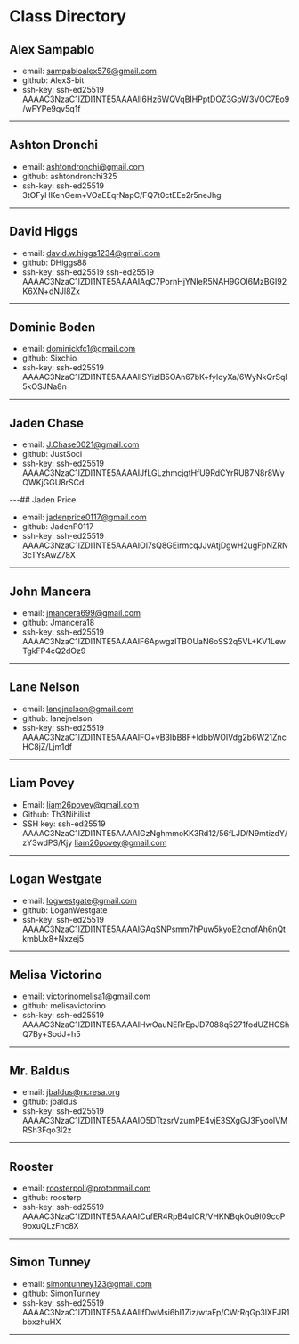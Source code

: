 # Class Directory

## Alex Sampablo

* email: sampabloalex576@gmail.com
* github: AlexS-bit
* ssh-key: ssh-ed25519 AAAAC3NzaC1lZDI1NTE5AAAAII6Hz6WQVqBIHPptDOZ3GpW3VOC7Eo9/wFYPe9qv5q1f

---
## Ashton Dronchi

* email: ashtondronchi@gmail.com
* github: ashtondronchi325
* ssh-key: ssh-ed25519 3tOFyHKenGem+VOaEEqrNapC/FQ7t0ctEEe2r5neJhg

---

## David Higgs

* email: david.w.higgs1234@gmail.com
* github: DHiggs88
* ssh-key: ssh-ed25519
ssh-ed25519 AAAAC3NzaC1lZDI1NTE5AAAAIAqC7PornHjYNIeR5NAH9GOl6MzBGI92K6XN+dNJl8Zx

---

## Dominic Boden

* email: dominickfc1@gmail.com
* github: Sixchio
* ssh-key: ssh-ed25519 AAAAC3NzaC1lZDI1NTE5AAAAIISYizlB5OAn67bK+fyldyXa/6WyNkQrSql5kOSJNa8n

---
## Jaden Chase

* email: J.Chase0021@gmail.com
* github: JustSoci
* ssh-key: ssh-ed25519 AAAAC3NzaC1lZDI1NTE5AAAAIJfLGLzhmcjgtHfU9RdCYrRUB7N8r8WyQWKjGGU8rSCd


---## Jaden Price

* email: jadenprice0117@gmail.com
* github: JadenP0117
* ssh-key: ssh-ed25519 AAAAC3NzaC1lZDI1NTE5AAAAIOl7sQ8GEirmcqJJvAtjDgwH2ugFpNZRN3cTYsAwZ78X

---
## John Mancera

* email: jmancera699@gmail.com
* github: Jmancera18
* ssh-key: ssh-ed25519 AAAAC3NzaC1lZDI1NTE5AAAAIF6ApwgzITBOUaN6oSS2q5VL+KV1LewTgkFP4cQ2dOz9

---

## Lane Nelson

* email: lanejnelson@gmail.com
* github: lanejnelson
* ssh-key: ssh-ed25519 AAAAC3NzaC1lZDI1NTE5AAAAIFO+vB3IbB8F+IdbbWOlVdg2b6W21ZncHC8jZ/Ljm1df

---
## Liam Povey

* Email: liam26povey@gmail.com
* Github: Th3Nihilist
* SSH key: ssh-ed25519 AAAAC3NzaC1lZDI1NTE5AAAAIGzNghmmoKK3Rd12/56fLJD/N9mtizdY/zY3wdPS/Kjy liam26povey@gmail.com

---
## Logan Westgate

* email: logwestgate@gmail.com
* github: LoganWestgate
* ssh-key: ssh-ed25519 AAAAC3NzaC1lZDI1NTE5AAAAIGAqSNPsmm7hPuw5kyoE2cnofAh6nQtkmbUx8+Nxzej5 

---

## Melisa Victorino 

* email: victorinomelisa1@gmail.com 
* github: melisavictorino 
* ssh-key: ssh-ed25519 AAAAC3NzaC1lZDI1NTE5AAAAIHwOauNERrEpJD7088q5271fodUZHCShQ7By+SodJ+h5 

---
 
## Mr. Baldus

* email: jbaldus@ncresa.org  
* github: jbaldus  
* ssh-key: ssh-ed25519 AAAAC3NzaC1lZDI1NTE5AAAAIO5DTtzsrVzumPE4vjE3SXgGJ3FyoolVMRSh3Fqo3l2z

---

## Rooster

* email: roosterpoll@protonmail.com
* github: roosterp
* ssh-key: ssh-ed25519 AAAAC3NzaC1lZDI1NTE5AAAAICufER4RpB4ulCR/VHKNBqkOu9l09coP9oxuQLzFnc8X

---

## Simon Tunney

* email: simontunney123@gmail.com
* github: SimonTunney
* ssh-key: ssh-ed25519 AAAAC3NzaC1lZDI1NTE5AAAAIIfDwMsi6bI1Ziz/wtaFp/CWrRqGp3lXEJR1bbxzhuHX

---

